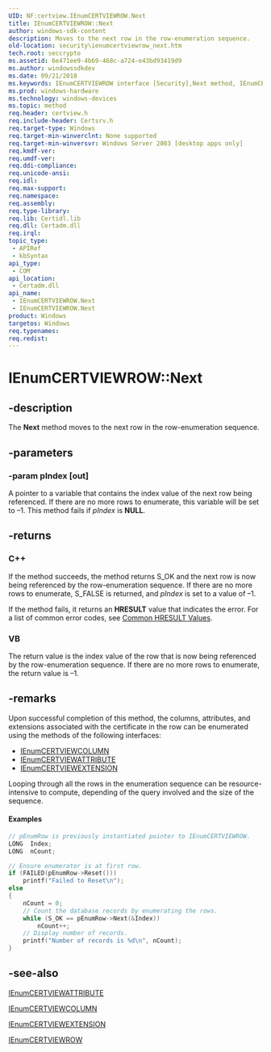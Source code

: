 ```yaml
---
UID: NF:certview.IEnumCERTVIEWROW.Next
title: IEnumCERTVIEWROW::Next
author: windows-sdk-content
description: Moves to the next row in the row-enumeration sequence.
old-location: security\ienumcertviewrow_next.htm
tech.root: seccrypto
ms.assetid: 6e471ee9-4b69-468c-a724-e43bd93419d9
ms.author: windowssdkdev
ms.date: 09/21/2018
ms.keywords: IEnumCERTVIEWROW interface [Security],Next method, IEnumCERTVIEWROW.Next, IEnumCERTVIEWROW::Next, Next, Next method [Security], Next method [Security],IEnumCERTVIEWROW interface, _certsrv_ienumcertviewrow_next, certview/IEnumCERTVIEWROW::Next, security.ienumcertviewrow_next
ms.prod: windows-hardware
ms.technology: windows-devices
ms.topic: method
req.header: certview.h
req.include-header: Certsrv.h
req.target-type: Windows
req.target-min-winverclnt: None supported
req.target-min-winversvr: Windows Server 2003 [desktop apps only]
req.kmdf-ver: 
req.umdf-ver: 
req.ddi-compliance: 
req.unicode-ansi: 
req.idl: 
req.max-support: 
req.namespace: 
req.assembly: 
req.type-library: 
req.lib: Certidl.lib
req.dll: Certadm.dll
req.irql: 
topic_type:
 - APIRef
 - kbSyntax
api_type:
 - COM
api_location:
 - Certadm.dll
api_name:
 - IEnumCERTVIEWROW.Next
 - IEnumCERTVIEWROW.Next
product: Windows
targetos: Windows
req.typenames: 
req.redist: 
---
```


# IEnumCERTVIEWROW::Next


## -description


The <b>Next</b> method moves to the next row in the row-enumeration sequence.


## -parameters




### -param pIndex [out]

A pointer to a variable that contains the index value of the next row being  referenced. If there are no more rows to enumerate, this variable will be set to –1. This method fails if <i>pIndex</i> is <b>NULL</b>.


## -returns



<h3>C++</h3>
 If the method succeeds, the method returns S_OK and the next row is now being referenced by the row-enumeration sequence. If there are no more rows to enumerate, S_FALSE is returned, and <i>pIndex</i> is set to a value of –1.

If the method fails, it returns an <b>HRESULT</b> value that indicates the error. For a list of common error codes, see <a href="https://msdn.microsoft.com/ce52efc3-92c7-40e4-ac49-0c54049e169f">Common HRESULT Values</a>.

<h3>VB</h3>
 The return value is the index value of the  row that is now being referenced by the row-enumeration sequence. If there are no more rows to enumerate, the return value is –1.




## -remarks



Upon successful completion of this method, the 
columns, attributes, and extensions associated with the certificate in the row can be enumerated using the methods of the following interfaces:

<ul>
<li>
<a href="https://msdn.microsoft.com/6e6547f9-44b2-4050-be90-ac8ede892adc">IEnumCERTVIEWCOLUMN</a>
</li>
<li>
<a href="https://msdn.microsoft.com/fc1eb29d-27d9-4331-b588-dc0632b3db6a">IEnumCERTVIEWATTRIBUTE</a>
</li>
<li>
<a href="https://msdn.microsoft.com/d5acff51-06f8-4a6f-aa9e-97ba052b1b34">IEnumCERTVIEWEXTENSION</a>
</li>
</ul>
Looping through all the  rows in the enumeration sequence can be resource-intensive to compute, depending of the query involved and the  size of the sequence.


#### Examples


```cpp
// pEnumRow is previously instantiated pointer to IEnumCERTVIEWROW.
LONG  Index;
LONG  nCount;

// Ensure enumerator is at first row.
if (FAILED(pEnumRow->Reset()))
    printf("Failed to Reset\n");
else
{
    nCount = 0;
    // Count the database records by enumerating the rows.
    while (S_OK == pEnumRow->Next(&Index))
        nCount++;
    // Display number of records.
    printf("Number of records is %d\n", nCount);
}
```





## -see-also




<a href="https://msdn.microsoft.com/fc1eb29d-27d9-4331-b588-dc0632b3db6a">IEnumCERTVIEWATTRIBUTE</a>



<a href="https://msdn.microsoft.com/6e6547f9-44b2-4050-be90-ac8ede892adc">IEnumCERTVIEWCOLUMN</a>



<a href="https://msdn.microsoft.com/d5acff51-06f8-4a6f-aa9e-97ba052b1b34">IEnumCERTVIEWEXTENSION</a>



<a href="https://msdn.microsoft.com/c9529f7a-9d97-4315-af96-f7b687af3c2e">IEnumCERTVIEWROW</a>
 

 

